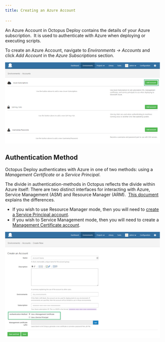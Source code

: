 ```yaml
---
title: Creating an Azure Account

---
```



An Azure Account in Octopus Deploy contains the details of your Azure subscription.  It is used to authenticate with Azure when deploying or executing scripts.


To create an Azure Account, navigate to *Environments -> Accounts* and click *Add Account* in the *Azure Subscriptions* section.


![](/docs/images/3702887/3964985.png)

## Authentication Method


Octopus Deploy authenticates with Azure in one of two methods: using a *Management Certificate* or a *Service Principal*.


The divide in authentication-methods in Octopus reflects the divide within Azure itself: There are two distinct interfaces for interacting with Azure, Service Management (ASM) and Resource Manager (ARM).  [This document](https://azure.microsoft.com/en-us/documentation/articles/resource-manager-deployment-model/) explains the differences.

- If you wish to use Resource Manager mode, then you will need to [create a Service Principal account](/docs/home/guides/azure-deployments/creating-an-azure-account/creating-an-azure-service-principal-account.md).
- If you wish to Service Management mode, then you will need to create a [Management Certificate account](/docs/home/guides/azure-deployments/creating-an-azure-account/creating-an-azure-management-certificate-account.md).



![](/docs/images/3702887/3964986.png)
